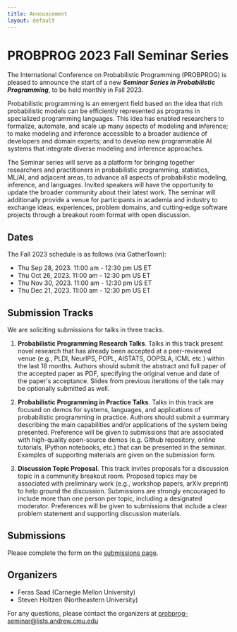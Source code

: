 ```yaml
---
title: Announcement
layout: default
---
```


# PROBPROG 2023 Fall Seminar Series

The International Conference on Probabilistic Programming (PROBPROG) is
pleased to announce the start of a new **_Seminar Series in Probabilistic
Programming_**, to be held monthly in Fall 2023.

Probabilistic programming is an emergent field based on the idea that rich
probabilistic models can be efficiently represented as programs in
specialized programming languages. This idea has enabled researchers to
formalize, automate, and scale up many aspects of modeling and inference;
to make modeling and inference accessible to a broader audience of
developers and domain experts; and to develop new programmable AI systems
that integrate diverse modeling and inference approaches.

The Seminar series will serve as a platform for bringing together
researchers and practitioners in probabilistic programming, statistics,
ML/AI, and adjacent areas, to advance all aspects of probabilistic
modeling, inference, and languages.  Invited speakers will have the
opportunity to update the broader community about their latest work.  The
seminar will additionally provide a venue for participants in academia and
industry to exchange ideas, experiences, problem domains, and cutting-edge
software projects through a breakout room format with open discussion.

## Dates

The Fall 2023 schedule is as follows (via GatherTown):

- Thu Sep 28, 2023. 11:00 am - 12:30 pm US ET
- Thu Oct 26, 2023. 11:00 am - 12:30 pm US ET
- Thu Nov 30, 2023. 11:00 am - 12:30 pm US ET
- Thu Dec 21, 2023. 11:00 am - 12:30 pm US ET

## Submission Tracks

We are soliciting submissions for talks in three tracks.

1. **Probabilistic Programming Research Talks**.
Talks in this track present novel research that has already been accepted
at a peer-reviewed venue (e.g., PLDI, NeurIPS, POPL, AISTATS, OOPSLA, ICML
etc.) within the last 18 months.  Authors should submit the abstract and
full paper of the accepted paper as PDF, specifying the original venue and
date of the paper's acceptance. Slides from previous iterations of the talk
may be optionally submitted as well.

2. **Probabilistic Programming in Practice Talks**.
Talks in this track are focused on demos for systems, languages, and
applications of probabilistic programming in practice.  Authors should
submit a summary describing the main capabilities and/or applications of
the system being presented.  Preference will be given to submissions that
are associated with high-quality open-source demos (e.g. Github repository,
online tutorials, IPython notebooks, etc.) that can be presented in the
seminar. Examples of supporting materials are given on the submission form.

3. **Discussion Topic Proposal**.
This track invites proposals for a discussion topic in a community breakout
room.  Proposed topics may be associated with preliminary work (e.g.,
workshop papers, arXiv preprint) to help ground the discussion.
Submissions are strongly encouraged to include more than one person per
topic, including a designated moderator.  Preferences will be given to
submissions that include a clear problem statement and supporting
discussion materials.

## Submissions

Please complete the form on the [submissions page](/submit/).

## Organizers

- Feras Saad (Carnegie Mellon University)
- Steven Holtzen (Northeastern University)

For any questions, please contact the organizers at
<a href="mailto:probprog-seminar@lists.andrew.cmu.edu" target="_blank">probprog-seminar@lists.andrew.cmu.edu</a>
